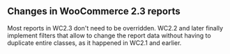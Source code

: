 ## Changes in WooCommerce 2.3 reports
Most reports in WC2.3 don't need to be overridden. WC2.2 and later finally implement filters that allow to change the report data without having to duplicate entire classes, as it happened in WC2.1 and earlier.
